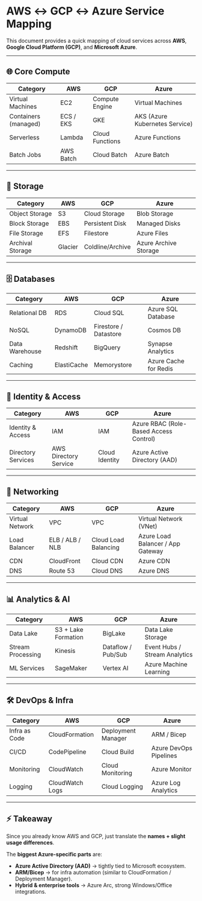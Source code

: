 # AWS ↔ GCP ↔ Azure Service Mapping

This document provides a quick mapping of cloud services across **AWS**, **Google Cloud Platform (GCP)**, and **Microsoft Azure**.

---

## 🌐 Core Compute
| **Category** | **AWS** | **GCP** | **Azure** |
|--------------|---------|---------|------------|
| Virtual Machines | EC2 | Compute Engine | Virtual Machines |
| Containers (managed) | ECS / EKS | GKE | AKS (Azure Kubernetes Service) |
| Serverless | Lambda | Cloud Functions | Azure Functions |
| Batch Jobs | AWS Batch | Cloud Batch | Azure Batch |

---

## 💾 Storage
| **Category** | **AWS** | **GCP** | **Azure** |
|--------------|---------|---------|------------|
| Object Storage | S3 | Cloud Storage | Blob Storage |
| Block Storage | EBS | Persistent Disk | Managed Disks |
| File Storage | EFS | Filestore | Azure Files |
| Archival Storage | Glacier | Coldline/Archive | Azure Archive Storage |

---

## 🗄️ Databases
| **Category** | **AWS** | **GCP** | **Azure** |
|--------------|---------|---------|------------|
| Relational DB | RDS | Cloud SQL | Azure SQL Database |
| NoSQL | DynamoDB | Firestore / Datastore | Cosmos DB |
| Data Warehouse | Redshift | BigQuery | Synapse Analytics |
| Caching | ElastiCache | Memorystore | Azure Cache for Redis |

---

## 🔐 Identity & Access
| **Category** | **AWS** | **GCP** | **Azure** |
|--------------|---------|---------|------------|
| Identity & Access | IAM | IAM | Azure RBAC (Role-Based Access Control) |
| Directory Services | AWS Directory Service | Cloud Identity | Azure Active Directory (AAD) |

---

## 📡 Networking
| **Category** | **AWS** | **GCP** | **Azure** |
|--------------|---------|---------|------------|
| Virtual Network | VPC | VPC | Virtual Network (VNet) |
| Load Balancer | ELB / ALB / NLB | Cloud Load Balancing | Azure Load Balancer / App Gateway |
| CDN | CloudFront | Cloud CDN | Azure CDN |
| DNS | Route 53 | Cloud DNS | Azure DNS |

---

## 📊 Analytics & AI
| **Category** | **AWS** | **GCP** | **Azure** |
|--------------|---------|---------|------------|
| Data Lake | S3 + Lake Formation | BigLake | Data Lake Storage |
| Stream Processing | Kinesis | Dataflow / Pub/Sub | Event Hubs / Stream Analytics |
| ML Services | SageMaker | Vertex AI | Azure Machine Learning |

---

## 🛠️ DevOps & Infra
| **Category** | **AWS** | **GCP** | **Azure** |
|--------------|---------|---------|------------|
| Infra as Code | CloudFormation | Deployment Manager | ARM / Bicep |
| CI/CD | CodePipeline | Cloud Build | Azure DevOps Pipelines |
| Monitoring | CloudWatch | Cloud Monitoring | Azure Monitor |
| Logging | CloudWatch Logs | Cloud Logging | Azure Log Analytics |

---

## ⚡ Takeaway
Since you already know AWS and GCP, just translate the **names + slight usage differences**.  

The **biggest Azure-specific parts** are:  
- **Azure Active Directory (AAD)** → tightly tied to Microsoft ecosystem.  
- **ARM/Bicep** → for infra automation (similar to CloudFormation / Deployment Manager).  
- **Hybrid & enterprise tools** → Azure Arc, strong Windows/Office integrations.  
